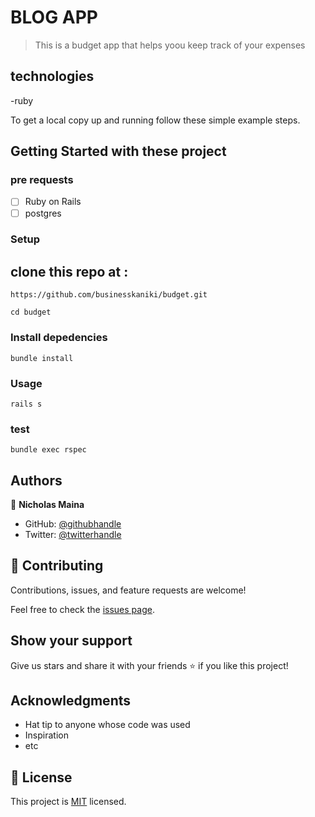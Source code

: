 # BLOG APP


> This is a budget app that helps yoou keep track of your expenses


## technologies

-ruby

To get a local copy up and running follow these simple example steps.

## Getting Started with these project
 ### pre requests
 - [ ] Ruby on Rails
 - [ ] postgres

### Setup

##  clone this repo at :

```
https://github.com/businesskaniki/budget.git

```
```
cd budget

```

### Install depedencies

```
bundle install

```

### Usage

```
rails s

```
### test

```
bundle exec rspec

```
## Authors

👤 **Nicholas Maina**

- GitHub: [@githubhandle](https://github.com/businesskaniki)
- Twitter: [@twitterhandle](https://twitter.com/Nik7346)

## 🤝 Contributing

Contributions, issues, and feature requests are welcome!

Feel free to check the [issues page](https://github.com/businesskaniki/budget/issues).

## Show your support

Give us stars and share it with your friends ⭐️ if you like this project!

## Acknowledgments

- Hat tip to anyone whose code was used
- Inspiration
- etc

## 📝 License

This project is [MIT](./LICENSE) licensed.
